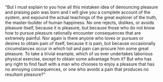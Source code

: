 "But I must explain to you how all this mistaken idea of denouncing pleasure and praising pain was born and I
 will give you a complete account of the system, and expound the actual teachings of the great explorer of the 
 truth, the master-builder of human happiness. No one rejects, dislikes, or avoids pleasure itself, because it 
 is pleasure, but because those who do not know how to pursue pleasure rationally encounter consequences that 
 are extremely painful. Nor again is there anyone who loves or pursues or desires to obtain pain of itself, 
 because it is pain, but because occasionally circumstances occur in which toil and pain can procure him some 
 great pleasure. To take a trivial example, which of us ever undertakes laborious physical exercise, except to 
  obtain some advantage from it? But who has any right to find fault with a man who chooses to enjoy a 
  pleasure that has no annoying consequences, or one who avoids a pain that produces no resultant pleasure?"